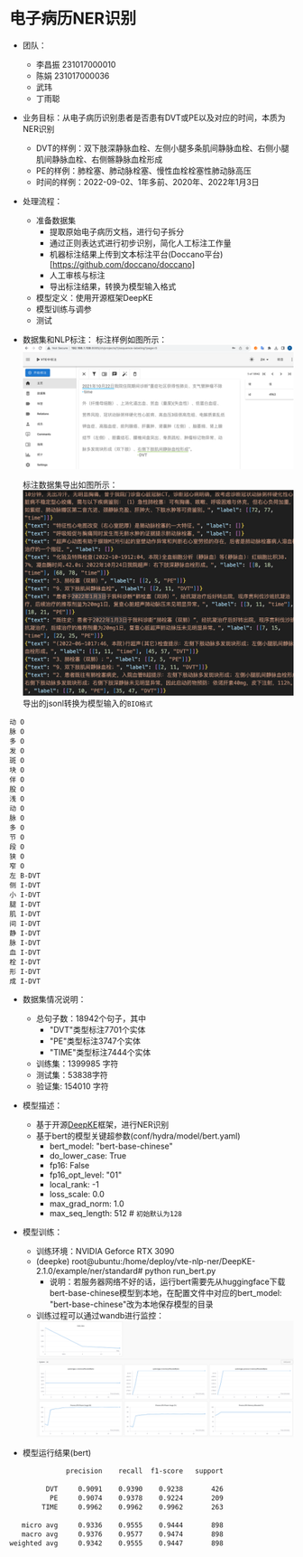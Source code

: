 # 电子病历NER识别
- 团队：
  - 李昌振 231017000010
  - 陈娟 231017000036
  - 武玮
  - 丁雨聪


- 业务目标：从电子病历识别患者是否患有DVT或PE以及对应的时间，本质为NER识别
  - DVT的样例：双下肢深静脉血栓、左侧小腿多条肌间静脉血栓、右侧小腿肌间静脉血栓、右侧髂静脉血栓形成
  - PE的样例：肺栓塞、肺动脉栓塞、慢性血栓栓塞性肺动脉高压
  - 时间的样例：2022-09-02、1年多前、2020年、2022年1月3日
- 处理流程：
  - 准备数据集
    - 提取原始电子病历文档，进行句子拆分
    - 通过正则表达式进行初步识别，简化人工标注工作量
    - 机器标注结果上传到文本标注平台(Doccano平台)[https://github.com/doccano/doccano]
    - 人工审核与标注
    - 导出标注结果，转换为模型输入格式
  - 模型定义：使用开源框架DeepKE
  - 模型训练与调参
  - 测试
- 数据集和NLP标注：
  标注样例如图所示：
  ![](./img/daccono_sample.png)

  标注数据集导出如图所示：
  ![](./img/dataset.png)
  导出的jsonl转换为模型输入的`BIO格式`
```
动 O
脉 O
多 O
发 O
斑 O
块 O
伴 O
股 O
浅 O
动 O
脉 O
多 O
节 O
段 O
狭 O
窄 O
左 B-DVT
侧 I-DVT
小 I-DVT
腿 I-DVT
肌 I-DVT
间 I-DVT
静 I-DVT
脉 I-DVT
血 I-DVT
栓 I-DVT
形 I-DVT
成 I-DVT
```
- 数据集情况说明：
  -  总句子数：18942个句子，其中
     - "DVT"类型标注7701个实体
     - "PE"类型标注3747个实体
     - "TIME"类型标注7444个实体
  - 训练集：1399985 字符
  - 测试集：53838字符     
  - 验证集:  154010   字符
- 模型描述：
  - 基于开源[DeepKE](https://github.com/zjunlp/DeepKE)框架，进行NER识别
  - 基于bert的模型关键超参数(conf/hydra/model/bert.yaml)
     - bert_model: "bert-base-chinese"
     - do_lower_case: True
     - fp16: False
     - fp16_opt_level: "01"
     - local_rank: -1
     - loss_scale: 0.0
     - max_grad_norm: 1.0
     - max_seq_length: 512 # `初始默认为128`
- 模型训练：
  - 训练环境：NVIDIA Geforce RTX 3090
  - (deepke) root@ubuntu:/home/deploy/vte-nlp-ner/DeepKE-2.1.0/example/ner/standard# python  run_bert.py
    - 说明：若服务器网络不好的话，运行bert需要先从huggingface下载bert-base-chinese模型到本地，在配置文件中对应的bert_model: "bert-base-chinese"改为本地保存模型的目录
  - 训练过程可以通过wandb进行监控：
    ![](./img/wandb.png)

- 模型运行结果(bert)
```
              precision    recall  f1-score   support

         DVT     0.9091    0.9390    0.9238       426
          PE     0.9074    0.9378    0.9224       209
        TIME     0.9962    0.9962    0.9962       263

   micro avg     0.9336    0.9555    0.9444       898
   macro avg     0.9376    0.9577    0.9474       898
weighted avg     0.9342    0.9555    0.9447       898
```


